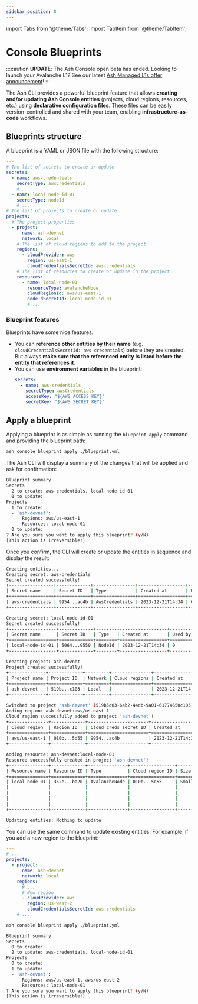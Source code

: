 ```yaml
---
sidebar_position: 8
---
```


import Tabs from '@theme/Tabs';
import TabItem from '@theme/TabItem';

# Console Blueprints

:::caution
**UPDATE**: The Ash Console open beta has ended. Looking to launch your Avalanche L1? See our latest [Ash Managed L1s offer announcement](https://ashavax.hashnode.dev/announcing-ash-managed-l1s-and-avalanche-builder-credits)!
:::

The Ash CLI provides a powerful blueprint feature that allows **creating and/or updating Ash Console entities** (projects, cloud regions, resources, etc.) using **declarative configuration files**. These files can be easily version-controlled and shared with your team, enabling **infrastructure-as-code** workflows.

## Blueprints structure

A blueprint is a YAML or JSON file with the following structure:

```yaml
---
# The list of secrets to create or update
secrets:
  - name: aws-credentials
    secretType: awsCredentials
    # ...
  - name: local-node-id-01
    secretType: nodeId
    # ...
# The list of projects to create or update
projects:
  # The project properties
  - project:
      name: ash-devnet
      network: local
    # The list of cloud regions to add to the project
    regions:
      - cloudProvider: aws
        region: us-east-1
        cloudCredentialsSecretId: aws-credentials
    # The list of resources to create or update in the project
    resources:
      - name: local-node-01
        resourceType: avalancheNode
        cloudRegionId: aws/us-east-1
        nodeIdSecretId: local-node-id-01
        # ...
```

### Blueprint features

Blueprints have some nice features:

- You can **reference other entities by their name** (e.g. `cloudCredentialsSecretId: aws-credentials`) before they are created. But always **make sure that the referenced entity is listed before the entity that references it**.
- You can use **environment variables** in the blueprint:
  ```yaml
  secrets:
    - name: aws-credentials
      secretType: awsCredentials
      accessKey: "${AWS_ACCESS_KEY}"
      secretKey: "${AWS_SECRET_KEY}"
  ```

## Apply a blueprint

Applying a blueprint is as simple as running the `blueprint apply` command and providing the blueprint path:

```bash title="Command"
ash console blueprint apply ./blueprint.yml
```

The Ash CLI will display a summary of the changes that will be applied and ask for confirmation:

```bash title="Confirmation prompt"
Blueprint summary
Secrets
  2 to create: aws-credentials, local-node-id-01
  0 to update:
Projects
  1 to create:
  - 'ash-devnet':
      Regions: aws/us-east-1
      Resources: local-node-01
  0 to update:
? Are you sure you want to apply this blueprint? (y/N)
[This action is irreversible!]
```

Once you confirm, the CLI will create or update the entities in sequence and display the result:

```bash title="Output"
Creating entities...
Creating secret: aws-credentials
Secret created successfully!
+-----------------+-------------+----------------+------------------+---------+
| Secret name     | Secret ID   | Type           | Created at       | Used by |
+=================+=============+================+==================+=========+
| aws-credentials | 9954...ac4b | AwsCredentials | 2023-12-21T14:34 | 0       |
+-----------------+-------------+----------------+------------------+---------+

Creating secret: local-node-id-01
Secret created successfully!
+------------------+-------------+--------+------------------+---------+
| Secret name      | Secret ID   | Type   | Created at       | Used by |
+==================+=============+========+==================+=========+
| local-node-id-01 | 5064...9550 | NodeId | 2023-12-21T14:34 | 0       |
+------------------+-------------+--------+------------------+---------+

Creating project: ash-devnet
Project created successfully!
+--------------+-------------+---------+---------------+------------------+
| Project name | Project ID  | Network | Cloud regions | Created at       |
+==============+=============+=========+===============+==================+
| ash-devnet   | 519b...c103 | Local   |               | 2023-12-21T14:34 |
+--------------+-------------+---------+---------------+------------------+

Switched to project 'ash-devnet' (519b5d03-6ab2-44db-9a01-61774650c103)!
Adding region: ash-devnet:aws/us-east-1
Cloud region successfully added to project 'ash-devnet'!
+---------------+-------------+-----------------------+------------------+-----------+
| Cloud region  | Region ID   | Cloud creds secret ID | Created at       | Status    |
+===============+=============+=======================+==================+===========+
| aws/us-east-1 | 010b...5d55 | 9954...ac4b           | 2023-12-21T14:34 | Available |
+---------------+-------------+-----------------------+------------------+-----------+

Adding resource: ash-devnet:local-node-01
Resource successfully created in project 'ash-devnet'!
+---------------+-------------+---------------+-----------------+-------+------------------+---------+--------------------------+
| Resource name | Resource ID | Type          | Cloud region ID | Size  | Created at       | Status  | Resource specific        |
+===============+=============+===============+=================+=======+==================+=========+==========================+
| local-node-01 | 352e...ba20 | AvalancheNode | 010b...5d55     | Small | 2023-12-21T14:34 | Pending |  IP address   | None     |
|               |             |               |                 |       |                  |         |  Running      | false    |
|               |             |               |                 |       |                  |         |  Bootstrapped | [false]  |
|               |             |               |                 |       |                  |         |  Healthy      | [false]  |
|               |             |               |                 |       |                  |         |  Restart req. | false    |
+---------------+-------------+---------------+-----------------+-------+------------------+---------+--------------------------+

Updating entities: Nothing to update
```

You can use the same command to update existing entities. For example, if you add a new region to the blueprint:

```yaml
---
# ...
projects:
  - project:
      name: ash-devnet
      network: local
    regions:
      # ...
      # New region
      - cloudProvider: aws
        region: us-west-2
        cloudCredentialsSecretId: aws-credentials
    # ...
```

```bash title="Command"
ash console blueprint apply ./blueprint.yml
```

```bash title="Confirmation prompt"
Blueprint summary
Secrets
  0 to create:
  2 to update: aws-credentials, local-node-id-01
Projects
  0 to create:
  1 to update:
  - 'ash-devnet':
      Regions: aws/us-east-1, aws/us-east-2
      Resources: local-node-01
? Are you sure you want to apply this blueprint? (y/N)
[This action is irreversible!]
```
